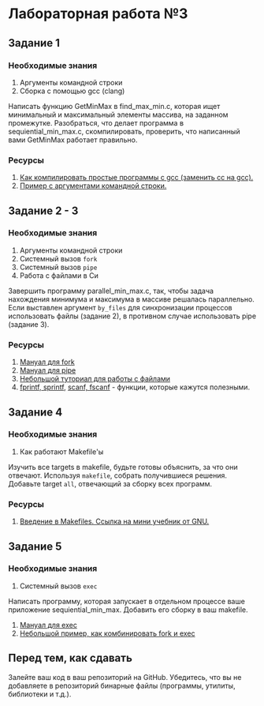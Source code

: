 # Лабораторная работа №3

## Задание 1

### Необходимые знания

1. Аргументы командной строки
2. Сборка с помощью gcc (clang) 

Написать функцию GetMinMax в find\_max\_min.c, которая ищет минимальный и максимальный элементы массива, на заданном промежутке.
Разобраться, что делает программа в sequiential\_min\_max.c, скомпилировать, проверить, что написанный вами GetMinMax работает правильно.

### Ресурсы

1. [Как компилировать простые программы с gcc (заменить сс на gcc).](https://www.classes.cs.uchicago.edu/archive/2014/winter/51081-1/LabFAQ/lab3/compile.html)
2. [Пример с аргументами командной строки.](https://www.cprogramming.com/tutorial/c/lesson14.html)

## Задание 2 - 3

### Необходимые знания

1. Аргументы командной строки
2. Системный вызов `fork`
3. Системный вызов `pipe`
4. Работа с файлами в Си

Завершить программу parallel\_min\_max.c, так, чтобы задача нахождения минимума и максимума в массиве решалась параллельно.
Если выставлен аргумент `by_files` для синхронизации процессов использовать файлы (задание 2), в противном случае использовать pipe (задание 3).

### Ресурсы

1. [Мануал для fork](http://man7.org/linux/man-pages/man2/fork.2.html)
2. [Мануал для pipe](http://man7.org/linux/man-pages/man2/pipe.2.html)
3. [Небольшой туториал для работы с файлами](https://www.cprogramming.com/tutorial/cfileio.html)
4. [fprintf, sprintf](http://en.cppreference.com/w/c/io/fprintf), [scanf, fscanf](http://en.cppreference.com/w/c/io/fscanf) - функции, которые кажутся полезными.

## Задание 4

### Необходимые знания

1. Как работают Makefile'ы

Изучить все targets в makefile, будьте готовы объяснить, за что они отвечают. Используя `makefile`, собрать получившиеся решения. Добавьте target `all`, отвечающий за сборку всех программ.

### Ресурсы

1. [Введение в Makefiles. Ссылка на мини учебник от GNU.](https://www.gnu.org/software/make/manual/html_node/Introduction.html#Introduction)

## Задание 5

### Необходимые знания

1. Системный вызов `exec`

Написать программу, которая запускает в отдельном процессе ваше приложение sequiential\_min\_max. Добавить его сборку в ваш makefile.

1. [Мануал для exec](http://man7.org/linux/man-pages/man3/exec.3.html)
2. [Небольшой пример, как комбинировать fork и exec](https://ece.uwaterloo.ca/~dwharder/icsrts/Tutorials/fork_exec/)

## Перед тем, как сдавать

Залейте ваш код в ваш репозиторий на GitHub. Убедитесь, что вы не добавляете в репозиторий бинарные файлы (программы, утилиты, библиотеки и т.д.).
